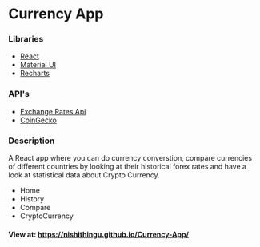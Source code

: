 # Currency App

### Libraries
* [React](https://reactjs.org/)
* [Material UI](https://material-ui.com/)
* [Recharts](https://recharts.org/en-US/)

### API's
* [Exchange Rates Api](https://github.com/exchangeratesapi/exchangeratesapi)
* [CoinGecko](https://www.coingecko.com/en/api)

### Description

A React app where you can do currency converstion, compare currencies of different countries by looking at their historical forex rates and have a look at statistical data about Crypto Currency.
* Home
* History
* Compare
* CryptoCurrency  

#### View at: https://nishithingu.github.io/Currency-App/  
